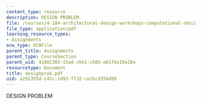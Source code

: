 ```yaml
---
content_type: resource
description: DESIGN PROBLEM
file: /courses/4-184-architectural-design-workshops-computational-design-for-housing-spring-2002/a291355dc42c1d93ff32ce1bcd356d99_designprob.pdf
file_type: application/pdf
learning_resource_types:
- Assignments
ocw_type: OCWFile
parent_title: Assignments
parent_type: CourseSection
parent_uid: 41801303-15ad-c6e1-c585-a61fbe10a10a
resourcetype: Document
title: designprob.pdf
uid: a291355d-c42c-1d93-ff32-ce1bcd356d99
---
```

DESIGN PROBLEM

